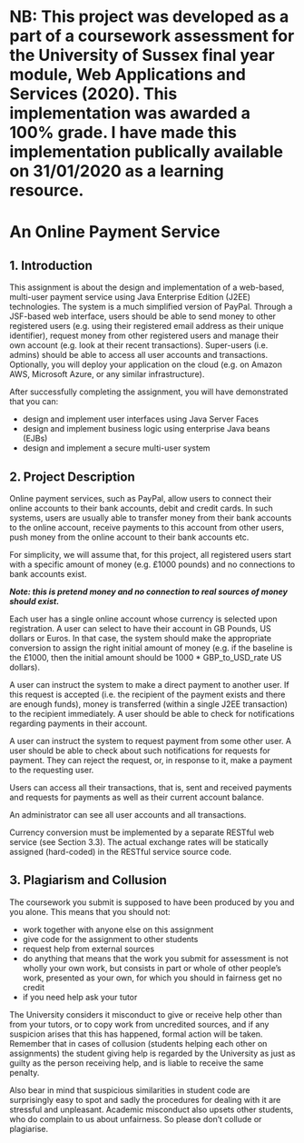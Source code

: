 # NB: This project was developed as a part of a coursework assessment for the University of Sussex final year module, Web Applications and Services (2020). This implementation was awarded a 100% grade. I have made this implementation publically available on 31/01/2020 as a learning resource.

# An Online Payment Service
## 1. Introduction
This assignment is about the design and implementation of a web-based, multi-user payment service using Java Enterprise Edition (J2EE) technologies. The system is a much simplified version of PayPal. Through a JSF-based web interface, users should be able to send money to other registered users (e.g. using their registered email address as their unique identifier), request money from other registered users and manage their own account (e.g. look at their recent transactions). Super-users (i.e. admins) should be able to access all user accounts and transactions. Optionally, you will deploy your application on the cloud (e.g. on Amazon AWS, Microsoft Azure, or any similar infrastructure).

After successfully completing the assignment, you will have demonstrated that you can:
* design and implement user interfaces using Java Server Faces
* design and implement business logic using enterprise Java beans (EJBs)
* design and implement a secure multi-user system

## 2. Project Description
Online payment services, such as PayPal, allow users to connect their online accounts to their bank accounts, debit and credit cards. In such systems, users are usually able to transfer money from their bank accounts to the online account, receive payments to this account from other users, push money from the online account to their bank accounts etc.

For simplicity, we will assume that, for this project, all registered users start with a specific amount of money (e.g. £1000 pounds) and no connections to bank accounts exist.

**_Note: this is pretend money and no connection to real sources of money should exist._**

Each user has a single online account whose currency is selected upon registration. A user can select to have their account in GB Pounds, US dollars or Euros. In that case, the system should make the appropriate conversion to assign the right initial amount of money (e.g. if the baseline is the £1000, then the initial amount should be 1000 * GBP_to_USD_rate US dollars).

A user can instruct the system to make a direct payment to another user. If this request is accepted (i.e. the recipient of the payment exists and there are enough funds), money is transferred (within a single J2EE transaction) to the recipient immediately. A user should be able to check for notifications regarding payments in their account.

A user can instruct the system to request payment from some other user. A user should be able to check about such notifications for requests for payment. They can reject the request, or, in response to it, make a payment to the requesting user.

Users can access all their transactions, that is, sent and received payments and requests for payments as well as their current account balance.

An administrator can see all user accounts and all transactions.

Currency conversion must be implemented by a separate RESTful web service (see Section 3.3). The actual exchange rates will be statically assigned (hard-coded) in the RESTful service source code.

## 3. Plagiarism and Collusion
The coursework you submit is supposed to have been produced by you and you alone. This means that you should not:
* work together with anyone else on this assignment
* give code for the assignment to other students
* request help from external sources
* do anything that means that the work you submit for assessment is not wholly your own work, but consists in part or whole of other people’s work, presented as your own, for which you should in fairness get no credit
* if you need help ask your tutor

The University considers it misconduct to give or receive help other than from your tutors, or to copy work from uncredited sources, and if any suspicion arises that this has happened, formal action will be taken. Remember that in cases of collusion (students helping each other on assignments) the student giving help is regarded by the University as just as guilty as the person receiving help, and is liable to receive the same penalty.

Also bear in mind that suspicious similarities in student code are surprisingly easy to spot and sadly the procedures for dealing with it are stressful and unpleasant. Academic misconduct also upsets other students, who do complain to us about unfairness. So please don’t collude or plagiarise.

